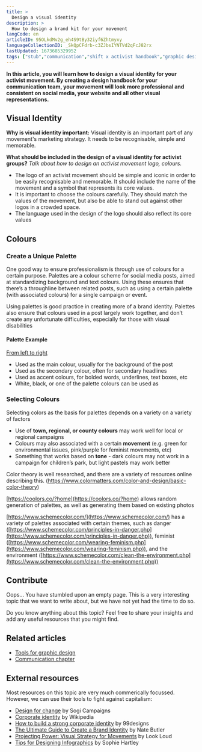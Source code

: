 ```yaml
---
title: >
  Design a visual identity
description: >
  How to design a brand kit for your movement
langCode: en
articleID: 95OLkdMv2g_eh4S9tBy32iyf6Zhtmyxy
languageCollectionID: _SkQpCFdrb-c3ZJbsIYNTVd2qFcJ82rx
lastUpdated: 1673685329952
tags: ["stub","communication","shift x activist handbook","graphic design","brand"]
---
```


**In this article, you will learn how to design a visual identity for your activist movement. By creating a design handbook for your communication team, your movement will look more professional and consistent on social media, your website and all other visual representations.**

## Visual Identity

**Why is visual identity important:** Visual identity is an important part of any movement's marketing strategy. It needs to be recognisable, simple and memorable.

**What should be included in the design of a visual identity for activist groups?** _Talk about how to design an activist movement logo, colours._

-   The logo of an activist movement should be simple and iconic in order to be easily recognisable and memorable. It should include the name of the movement and a symbol that represents its core values.
-   It is important to choose the colours carefully. They should match the values of the movement, but also be able to stand out against other logos in a crowded space.
-   The language used in the design of the logo should also reflect its core values

## Colours

### Create a Unique Palette

One good way to ensure professionalism is through use of colours for a certain purpose. Palettes are a colour scheme for social media posts, aimed at standardizing background and text colours. Using these ensures that there’s a throughline between related posts, such as using a certain palette (with associated colours) for a single campaign or event.

Using palettes is good practice in creating more of a brand identity. Palettes also ensure that colours used in a post largely work together, and don’t create any unfortunate difficulties, especially for those with visual disabilities

#### **Palette Example**

<div></div>

[From left to right](https://coolors.co/086788-07a0c3-f0c808-fff1d0-dd1c1a)

-   Used as the main colour, usually for the background of the post
-   Used as the secondary colour, often for secondary headlines
-   Used as accent colours, for bolded words, underlines, text boxes, etc
-   White, black, or one of the palette colours can be used as

### **Selecting Colours**

Selecting colors as the basis for palettes depends on a variety on a variety of factors

-   Use of **town, regional, or county colours** may work well for local or regional campaigns
-   Colours may also associated with a certain **movement** (e.g. green for environmental issues, pink/purple for feminist movements, etc)
-   Something that works based on **tone** - dark colours may not work in a campaign for children’s park, but light pastels may work better

Color theory is well researched, and there are a variety of resources online describing this. (https://www.colormatters.com/color-and-design/basic-color-theory)

[https://coolors.co/?home](https://coolors.co/?home) allows random generation of palettes, as well as generating them based on existing photos

<div></div>

[https://www.schemecolor.com/](https://www.schemecolor.com/) has a variety of palettes associated with certain themes, such as danger ([https://www.schemecolor.com/principles-in-danger.php](https://www.schemecolor.com/principles-in-danger.php)), feminist ([https://www.schemecolor.com/wearing-feminism.php](https://www.schemecolor.com/wearing-feminism.php)), and the environment ([https://www.schemecolor.com/clean-the-environment.php](https://www.schemecolor.com/clean-the-environment.php))

## Contribute

Oops… You have stumbled upon an empty page. This is a very interesting topic that we want to write about, but we have not yet had the time to do so.

Do you know anything about this topic? Feel free to share your insights and add any useful resources that you might find.

## Related articles

-   [Tools for graphic design](/tools/graphic-design)
-   [Communication chapter](/communication)

## External resources

Most resources on this topic are very much commerically focussed. However, we can use their tools to fight against capitalism:

-   [Design for change](https://courses.sogicampaigns.org/design/) by Sogi Campaigns
-   [Corporate identity](https://en.wikipedia.org/wiki/Corporate_identity) by Wikipedia
-   [How to build a strong corporate identity](https://en.99designs.nl/blog/logo-branding/how-to-build-corporate-identity/) by 99designs
-   [The Ultimate Guide to Create a Brand Identity](https://www.columnfivemedia.com/how-to-create-a-brand-identity/) by Nate Butler
-   [Projecting Power: Visual Strategy for Movements](https://commonslibrary.org/visual-strategy-for-movements/) by Look Loud
-   [Tips for Designing Infographics](https://commonslibrary.org/tips-for-designing-infographics/) by Sophie Hartley